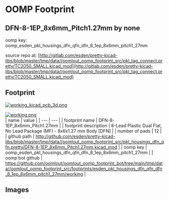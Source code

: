 # OOMP Footprint  
## DFN-8-1EP_8x6mm_Pitch1.27mm  by none  
  
oomp key: oomp_esden_pkl_housings_dfn_qfn_dfn_8_1ep_8x6mm_pitch1_27mm  
  
source repo at: [http://gitlab.com/esden/pretty-kicad-libs/blob/master/tmp/data//oomlout_oomp_footprint_src/pkl_tag_connect.pretty/TC2050_SMALL.kicad_mod](http://gitlab.com/esden/pretty-kicad-libs/blob/master/tmp/data//oomlout_oomp_footprint_src/pkl_tag_connect.pretty/TC2050_SMALL.kicad_mod)  
## Footprint  
  
[![working_kicad_pcb_3d.png](working_kicad_pcb_3d_600.png)](working_kicad_pcb_3d.png)  
  
[![working.png](working_600.png)](working.png)  
| name | value | 
| --- | --- | 
| footprint name | DFN-8-1EP_8x6mm_Pitch1.27mm | 
| footprint description | 8-Lead Plastic Dual Flat, No Lead Package (MF) - 8x6x1.27 mm Body [DFN] | 
| number of pads | 12 | 
| github path | http://github.com/esden/pretty-kicad-libs/blob/master/tmp/data//oomlout_oomp_footprint_src/pkl_housings_dfn_qfn.pretty/DFN-8-1EP_8x6mm_Pitch1.27mm.kicad_mod | 
| oomp key | oomp_esden_pkl_housings_dfn_qfn_dfn_8_1ep_8x6mm_pitch1_27mm | 
| oomp bot github | https://github.com/oomlout/oomlout_oomp_footprint_bot/tree/main/tmp/data//oomlout_oomp_footprint_src/footprints/esden_pkl_housings_dfn_qfn_dfn_8_1ep_8x6mm_pitch1_27mm/working | 
## Images  
